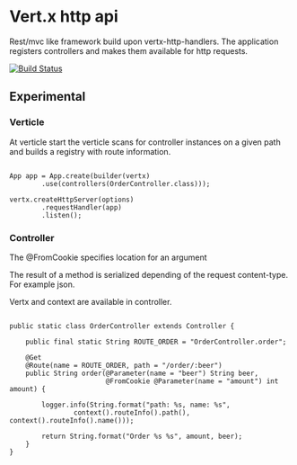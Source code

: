 # Vert.x http api
Rest/mvc like framework build upon vertx-http-handlers. The application registers controllers and makes them available for http requests.

[![Build Status](https://travis-ci.org/spriet2000/vertx-http-api.svg?branch=master)](https://travis-ci.org/spriet2000/vertx-handlers-http-api)

##  Experimental

### Verticle

At verticle start the verticle scans for controller instances on a given path and builds a registry with route information.

```

App app = App.create(builder(vertx)
        .use(controllers(OrderController.class)));

vertx.createHttpServer(options)
        .requestHandler(app)
        .listen();

```

### Controller 

The @FromCookie specifies location for an argument

The result of a method is serialized depending of the request content-type. For example json.

Vertx and context are available in controller.

```

public static class OrderController extends Controller {

    public final static String ROUTE_ORDER = "OrderController.order";

    @Get
    @Route(name = ROUTE_ORDER, path = "/order/:beer")
    public String order(@Parameter(name = "beer") String beer,
                        @FromCookie @Parameter(name = "amount") int amount) {

        logger.info(String.format("path: %s, name: %s",
                context().routeInfo().path(), context().routeInfo().name()));

        return String.format("Order %s %s", amount, beer);
    }
}

```
